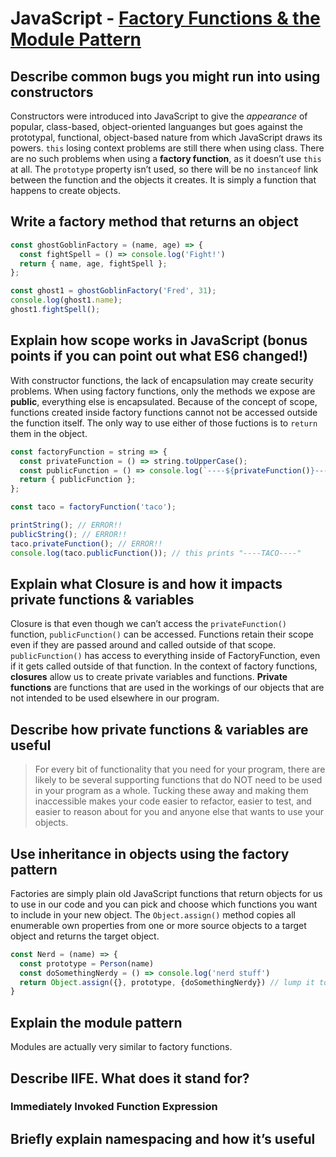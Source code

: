 # JavaScript - [Factory Functions & the Module Pattern](https://www.theodinproject.com/paths/full-stack-javascript/courses/javascript/lessons/factory-functions-and-the-module-pattern)

## Describe common bugs you might run into using constructors
Constructors were introduced into JavaScript to give the _appearance_ of popular, class-based, object-oriented languanges but goes against the prototypal, functional, object-based nature from which JavaScript draws its powers.
`this` losing context problems are still there when using class. There are no such problems when using a **factory function**, as it doesn’t use `this` at all.
 The `prototype` property isn’t used, so there will be no `instanceof` link between the function and the objects it creates. It is simply a function that happens to create objects.

## Write a factory method that returns an object
```js
const ghostGoblinFactory = (name, age) => {
  const fightSpell = () => console.log('Fight!')
  return { name, age, fightSpell };
};

const ghost1 = ghostGoblinFactory('Fred', 31);
console.log(ghost1.name);
ghost1.fightSpell();
```
## Explain how scope works in JavaScript (bonus points if you can point out what ES6 changed!)
With constructor functions, the lack of encapsulation may create security problems. When using factory functions, only the methods we expose are **public**, everything else is encapsulated. Because of the concept of scope, functions created inside factory functions cannot not be accessed outside the function itself. The only way to use either of those fuctions is to `return` them in the object.
```js
const factoryFunction = string => {
  const privateFunction = () => string.toUpperCase();
  const publicFunction = () => console.log(`----${privateFunction()}----`);
  return { publicFunction };
};

const taco = factoryFunction('taco');

printString(); // ERROR!!
publicString(); // ERROR!!
taco.privateFunction(); // ERROR!!
console.log(taco.publicFunction()); // this prints "----TACO----"
```

## Explain what Closure is and how it impacts private functions & variables
Closure is that even though we can’t access the `privateFunction()` function, `publicFunction()` can be accessed. Functions retain their scope even if they are passed around and called outside of that scope. `publicFunction()` has access to everything inside of FactoryFunction, even if it gets called outside of that function.
In the context of factory functions, **closures** allow us to create private variables and functions. **Private functions** are functions that are used in the workings of our objects that are not intended to be used elsewhere in our program.

## Describe how private functions & variables are useful
> For every bit of functionality that you need for your program, there are likely to be several supporting functions that do NOT need to be used in your program as a whole. Tucking these away and making them inaccessible makes your code easier to refactor, easier to test, and easier to reason about for you and anyone else that wants to use your objects.

## Use inheritance in objects using the factory pattern
Factories are simply plain old JavaScript functions that return objects for us to use in our code and you can pick and choose which functions you want to include in your new object. The `Object.assign()` method copies all enumerable own properties from one or more source objects to a target object and returns the target object.
```js
const Nerd = (name) => {
  const prototype = Person(name)
  const doSomethingNerdy = () => console.log('nerd stuff')
  return Object.assign({}, prototype, {doSomethingNerdy}) // lump it together
}
```

## Explain the module pattern
Modules are actually very similar to factory functions.

## Describe IIFE. What does it stand for?
### Immediately Invoked Function Expression


## Briefly explain namespacing and how it’s useful
